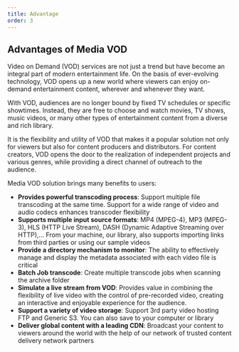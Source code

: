 ```yaml
---
title: Advantage
order: 3
---
```


## Advantages of Media VOD

Video on Demand (VOD) services are not just a trend but have become an integral part of modern entertainment life. On the basis of ever-evolving technology, VOD opens up a new world where viewers can enjoy on-demand entertainment content, wherever and whenever they want.

With VOD, audiences are no longer bound by fixed TV schedules or specific showtimes. Instead, they are free to choose and watch movies, TV shows, music videos, or many other types of entertainment content from a diverse and rich library.

It is the flexibility and utility of VOD that makes it a popular solution not only for viewers but also for content producers and distributors. For content creators, VOD opens the door to the realization of independent projects and various genres, while providing a direct channel of outreach to the audience.

Media VOD solution brings many benefits to users:

- **Provides powerful transcoding process**: Support multiple file transcoding at the same time. Support for a wide range of video and audio codecs enhances transcoder flexibility
- **Supports multiple input source formats**: MP4 (MPEG-4), MP3 (MPEG-3), HLS (HTTP Live Stream), DASH (Dynamic Adaptive Streaming over HTTP),... From your machine, our library, also supports importing links from third parties or using our sample videos
- **Provide a directory mechanism to monitor**: The ability to effectively manage and display the metadata associated with each video file is critical
- **Batch Job transcode**: Create multiple transcode jobs when scanning the archive folder
- **Simulate a live stream from VOD**: Provides value in combining the flexibility of live video with the control of pre-recorded video, creating an interactive and enjoyable experience for the audience.
- **Support a variety of video storage**: Support 3rd party video hosting FTP and Generic S3. You can also save to your computer or library
- **Deliver global content with a leading CDN**: Broadcast your content to viewers around the world with the help of our network of trusted content delivery network partners
